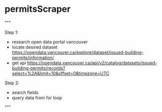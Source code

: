 # permitsScraper
"""

Step 1:
- research open data portal vancouver
- locate desired dataset 
    https://opendata.vancouver.ca/explore/dataset/issued-building-permits/information/
- get api 
    https://opendata.vancouver.ca/api/v2/catalog/datasets/issued-building-permits/records?select=%2A&limit=10&offset=0&timezone=UTC


Step 2: 
- search fields
- query data from for loop


"""
